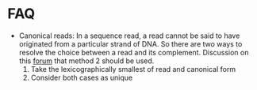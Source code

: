 # FAQ

* Canonical reads: In a sequence read, a read cannot be said to have originated from a particular strand of DNA. So there are two ways to resolve the choice between a read and its complement. Discussion on this [forum](https://www.biostars.org/p/153170/) that method 2 should be used.
    1. Take the lexicographically smallest of read and canonical form
    2. Consider both cases as unique
